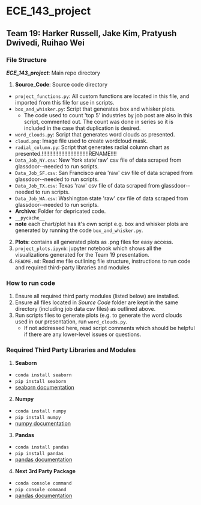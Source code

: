 # ECE_143_project
## Team 19: Harker Russell, Jake Kim, Pratyush Dwivedi, Ruihao Wei

### File Structure

***ECE_143_project***: Main repo directory
1. **Source_Code**: Source code directory
 - `project_functions.py`: All custom functions are located in this file, and imported from this file for use in scripts.  
 - `box_and_whisker.py`: Script that generates box and whisker plots.
     - The code used to count 'top 5' industries by job post are also in this script, commented out. The count was done in series so it is included in the case that duplication is desired.
 - `word_clouds.py`: Script that generates word clouds as presented.  
 - `cloud.png`: Image file used to create wordcloud mask.  
 - `radial_column.py`: Script that generates radial column chart as presented.!!!!!!!!!!!!!!!!!!!!!!!!!!!!!!!RENAME!!!! 
 - `Data_Job_NY.csv`: New York state'raw' csv file of data scraped from glassdoor--needed to run scripts.  
 - `Data_Job_SF.csv`: San Francisco area 'raw' csv file of data scraped from glassdoor--needed to run scripts.  
 - `Data_Job_TX.csv`: Texas 'raw' csv file of data scraped from glassdoor--needed to run scripts.  
 - `Data_Job_WA.csv`: Washington state 'raw' csv file of data scraped from glassdoor--needed to run scripts.  
 - **Archive**: Folder for depricated code.
 - `__pycache__`  
 - **note** each chart/plot has it's own script e.g. box and whisker plots are generated by running the code `box_and_whisker.py`.  
2. **Plots**: contains all generated plots as .png files for easy access.  
3. `project_plots.ipynb`: jupyter notebook which shows all the visualizations generated for the Team 19 presentation.  
4. `README.md`: Read me file outlining file structure, instructions to run code and required third-party libraries and modules

### How to run code
1. Ensure all required third party modules (listed below) are installed.
2. Ensure all files located in *Source Code* folder are kept in the same directory (including job data csv files) as outlined above.
3. Run scripts files to generate plots (e.g. to generate the word clouds used in our presentation, run `word_clouds.py`.
     - If not addressed here, read script comments which should be helpful if there are any lower-level issues or questions.

### Required Third Party Libraries and Modules
1. **Seaborn**  
 - `conda install seaborn`
 - `pip install seaborn`
 - [seaborn documentation](https://seaborn.pydata.org/installing.html)
 2. **Numpy**  
 - `conda install numpy`  
 - `pip install numpy`  
 - [numpy documentation](https://numpy.org/install/)
 3. **Pandas**  
 - `conda install pandas`
 - `pip install pandas`  
 - [pandas documentation](https://pandas.pydata.org/pandas-docs/stable/getting_started/install.html)
 4. **Next 3rd Party Package**
 - `conda console command`
 - `pip console command`
 - [pandas documentation](https://insert-link-here)
 